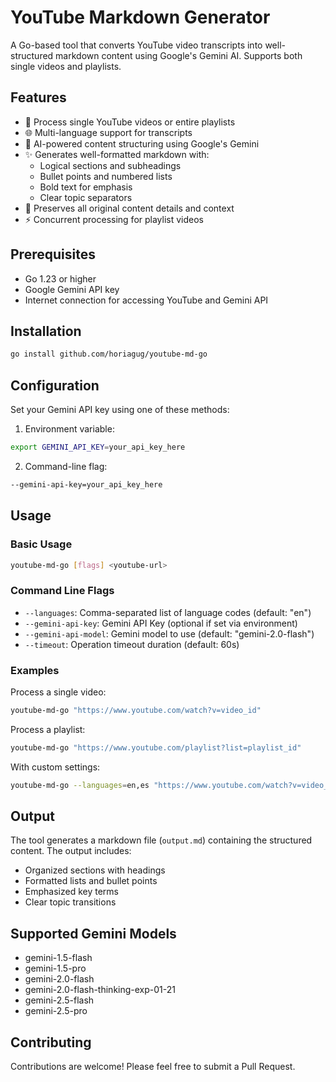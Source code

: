 # YouTube Markdown Generator

A Go-based tool that converts YouTube video transcripts into well-structured markdown content using Google's Gemini AI. Supports both single videos and playlists.

## Features

- 🎥 Process single YouTube videos or entire playlists
- 🌐 Multi-language support for transcripts
- 🤖 AI-powered content structuring using Google's Gemini
- ✨ Generates well-formatted markdown with:
  - Logical sections and subheadings
  - Bullet points and numbered lists
  - Bold text for emphasis
  - Clear topic separators
- 📝 Preserves all original content details and context
- ⚡ Concurrent processing for playlist videos

## Prerequisites

- Go 1.23 or higher
- Google Gemini API key
- Internet connection for accessing YouTube and Gemini API

## Installation

```bash
go install github.com/horiagug/youtube-md-go
```

## Configuration

Set your Gemini API key using one of these methods:

1. Environment variable:

```bash
export GEMINI_API_KEY=your_api_key_here
```

2. Command-line flag:

```bash
--gemini-api-key=your_api_key_here
```

## Usage

### Basic Usage

```bash
youtube-md-go [flags] <youtube-url>
```

### Command Line Flags

- `--languages`: Comma-separated list of language codes (default: "en")
- `--gemini-api-key`: Gemini API Key (optional if set via environment)
- `--gemini-api-model`: Gemini model to use (default: "gemini-2.0-flash")
- `--timeout`: Operation timeout duration (default: 60s)

### Examples

Process a single video:

```bash
youtube-md-go "https://www.youtube.com/watch?v=video_id"
```

Process a playlist:

```bash
youtube-md-go "https://www.youtube.com/playlist?list=playlist_id"
```

With custom settings:

```bash
youtube-md-go --languages=en,es "https://www.youtube.com/watch?v=video_id"
```

## Output

The tool generates a markdown file (`output.md`) containing the structured content. The output includes:

- Organized sections with headings
- Formatted lists and bullet points
- Emphasized key terms
- Clear topic transitions

## Supported Gemini Models

- gemini-1.5-flash
- gemini-1.5-pro
- gemini-2.0-flash
- gemini-2.0-flash-thinking-exp-01-21
- gemini-2.5-flash
- gemini-2.5-pro

## Contributing

Contributions are welcome! Please feel free to submit a Pull Request.
